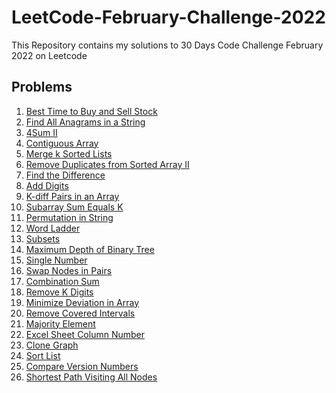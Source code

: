 # LeetCode-February-Challenge-2022
This Repository contains my solutions to 30 Days Code Challenge February 2022 on Leetcode

## Problems
1. <a href="https://github.com/michaelehab/LeetCode-February-Challenge-2022/blob/main/121.Best-Time-to-Buy-and-Sell-Stock.cpp">Best Time to Buy and Sell Stock</a>
2. <a href="https://github.com/michaelehab/LeetCode-February-Challenge-2022/blob/main/438.Find-All-Anagrams-in-a-String.cpp">Find All Anagrams in a String</a>
3. <a href="https://github.com/michaelehab/LeetCode-February-Challenge-2022/blob/main/454.4Sum-II.cpp">4Sum II</a>
4. <a href="https://github.com/michaelehab/LeetCode-February-Challenge-2022/blob/main/525.Contiguous-Array.cpp">Contiguous Array</a>
5. <a href="https://github.com/michaelehab/LeetCode-February-Challenge-2022/blob/main/23.Merge-k-Sorted-Lists.cpp">Merge k Sorted Lists</a>
6. <a href="https://github.com/michaelehab/LeetCode-February-Challenge-2022/blob/main/80.Remove-Duplicates-from-Sorted-Array-II.cpp">Remove Duplicates from Sorted Array II</a>
7. <a href="https://github.com/michaelehab/LeetCode-February-Challenge-2022/blob/main/389.Find-the-Difference.cpp">Find the Difference</a>
8. <a href="https://github.com/michaelehab/LeetCode-February-Challenge-2022/blob/main/258.Add-Digits.cpp">Add Digits</a>
9. <a href="https://github.com/michaelehab/LeetCode-February-Challenge-2022/blob/main/532.K-diff-Pairs-in-an-Array.cpp">K-diff Pairs in an Array</a>
10. <a href="https://github.com/michaelehab/LeetCode-February-Challenge-2022/blob/main/560.Subarray-Sum-Equals-K.cpp">Subarray Sum Equals K</a>
11. <a href="https://github.com/michaelehab/LeetCode-February-Challenge-2022/blob/main/567.Permutation-in-String.cpp">Permutation in String</a>
12. <a href="https://github.com/michaelehab/LeetCode-February-Challenge-2022/blob/main/127.Word-Ladder.cpp">Word Ladder</a>
13. <a href="https://github.com/michaelehab/LeetCode-February-Challenge-2022/blob/main/78.Subsets.cpp">Subsets</a>
14. <a href="https://github.com/michaelehab/LeetCode-February-Challenge-2022/blob/main/104.Maximum-Depth-of-Binary-Tree.cpp">Maximum Depth of Binary Tree</a>
15. <a href="https://github.com/michaelehab/LeetCode-February-Challenge-2022/blob/main/136.Single-Number.cpp">Single Number</a>
16. <a href="https://github.com/michaelehab/LeetCode-February-Challenge-2022/blob/main/24.Swap-Nodes-in-Pairs.cpp">Swap Nodes in Pairs</a>
17. <a href="https://github.com/michaelehab/LeetCode-February-Challenge-2022/blob/main/39.Combination-Sum.cpp">Combination Sum</a>
18. <a href="https://github.com/michaelehab/LeetCode-February-Challenge-2022/blob/main/402.Remove-K-Digits.cpp">Remove K Digits</a>
19. <a href="https://github.com/michaelehab/LeetCode-February-Challenge-2022/blob/main/1675.Minimize-Deviation-in-Array.cpp">Minimize Deviation in Array</a>
20. <a href="https://github.com/michaelehab/LeetCode-February-Challenge-2022/blob/main/1288.Remove-Covered-Intervals.cpp">Remove Covered Intervals</a>
21. <a href="https://github.com/michaelehab/LeetCode-February-Challenge-2022/blob/main/169.Majority-Element.cpp">Majority Element</a>
22. <a href="https://github.com/michaelehab/LeetCode-February-Challenge-2022/blob/main/171.Excel-Sheet-Column-Number.cpp">Excel Sheet Column Number</a>
23. <a href="https://github.com/michaelehab/LeetCode-February-Challenge-2022/blob/main/133.Clone-Graph.cpp">Clone Graph</a>
24. <a href="https://github.com/michaelehab/LeetCode-February-Challenge-2022/blob/main/148.Sort-List.cpp">Sort List</a>
25. <a href="https://github.com/michaelehab/LeetCode-February-Challenge-2022/blob/main/165.Compare-Version-Numbers.cpp">Compare Version Numbers</a>
26. <a href="https://github.com/michaelehab/LeetCode-February-Challenge-2022/blob/main/847.Shortest-Path-Visiting-All-Nodes.cpp">Shortest Path Visiting All Nodes</a>
